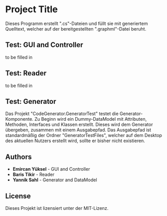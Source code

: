 # Project Title

Dieses Programm erstellt ".cs"-Dateien und füllt sie mit generiertem Quelltext, welcher auf der bereitgestellten ".graphml"-Datei beruht.

## Test: GUI and Controller

to be filled in

## Test: Reader

to be filled in

## Test: Generator

Das Projekt "CodeGenerator.GeneratorTest" testet die Generator-Komponente. Zu Beginn wird ein Dummy-DataModel mit Attributen, Methoden, Interfaces und Klassen erstellt. 
Dieses wird dem Generator übergeben, zusammen mit einem Ausgabepfad. 
Das Ausgabepfad ist standardmäßig der Ordner "GeneratorTestFiles", welcher auf dem Desktop des aktuellen Nutzers erstellt wird, sollte er bisher nicht existieren.

## Authors

* **Emircan Yüksel** - GUI and Controller
* **Baris Tikir** - Reader
* **Yannik Sahl** - Generator and DataModel

## License

Dieses Projekt ist lizensiert unter der MIT-Lizenz.